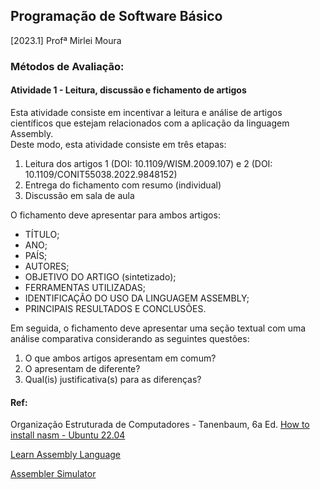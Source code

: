 ## Programação de Software Básico
[2023.1] Profª Mirlei Moura 

### Métodos de Avaliação: 
#### Atividade 1 - Leitura, discussão e fichamento de artigos

Esta atividade consiste em incentivar a leitura e análise de artigos científicos que estejam
relacionados com a aplicação da linguagem Assembly.<br>
Deste modo, esta atividade consiste em três etapas:
1. Leitura dos artigos 1 (DOI: 10.1109/WISM.2009.107) e 2 (DOI: 10.1109/CONIT55038.2022.9848152)
2. Entrega do fichamento com resumo (individual) 
3.  Discussão em sala de aula 

O fichamento deve apresentar para ambos artigos:

- TÍTULO;
- ANO;
- PAÍS;
- AUTORES;
- OBJETIVO DO ARTIGO (sintetizado);
- FERRAMENTAS UTILIZADAS;
- IDENTIFICAÇÃO DO USO DA LINGUAGEM ASSEMBLY;
- PRINCIPAIS RESULTADOS E CONCLUSÕES.

Em seguida, o fichamento deve apresentar uma seção textual com uma análise
comparativa considerando as seguintes questões:

1. O que ambos artigos apresentam em comum?
2. O apresentam de diferente?
3. Qual(is) justificativa(s) para as diferenças?

#### Ref: 
Organização Estruturada de Computadores - Tanenbaum, 6a Ed.
[How to install nasm - Ubuntu 22.04](https://installati.one/install-nasm-ubuntu-22-04/)

[Learn Assembly Language](https://asmtutor.com/#)

[Assembler Simulator](https://schweigi.github.io/assembler-simulator/)